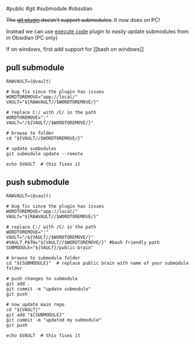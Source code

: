 #public #git #submodule #obsidian

~~The [git plugin](https://github.com/denolehov/obsidian-git) doesn't support submodules.~~ It now does on PC!

Instead we can use [execute code](https://github.com/twibiral/obsidian-execute-code) plugin to easily update submodules from in Obsidian (PC only)

If on windows, first add support for [[bash on windows]]

## pull submodule
```shell
RAWVAULT=(@vault)

# bug fix since the plugin has issues
WORDTOREMOVE="app://local/"
VAULT="${RAWVAULT//$WORDTOREMOVE/}"

# replace C:/ with /C/ in the path
WORDTOREMOVE=":"
VAULT="/${VAULT//$WORDTOREMOVE/}"

# browse to folder
cd "${VAULT//$WORDTOREMOVE/}"

# update sumbodules
git submodule update --remote

echo $VAULT  # this fixes it
```

## push submodule
```shell
RAWVAULT=(@vault)

# bug fix since the plugin has issues
WORDTOREMOVE="app://local/"
VAULT="${RAWVAULT//$WORDTOREMOVE/}"

# replace C:/ with /C/ in the path
WORDTOREMOVE=":"
VAULT="/${VAULT//$WORDTOREMOVE/}"
#VAULT_PATH="${VAULT//$WORDTOREMOVE/}" #bash friendly path
SUBMODULE="${VAULT}/public-brain"

# browse to submodule folder
cd "${SUBMODULE}"  # replace public brain with name of your submodule folder

# push changes to submodule
git add .
git commit -m "update submodule"
git push

# now update main repo
cd "${VAULT}"
git add "${SUBMODULE}"
git commit -m "updated my submodule"
git push

echo $VAULT  # this fixes it
```